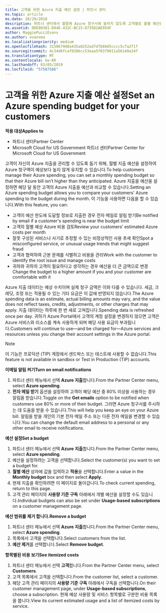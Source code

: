 ```yaml
---
title: 고객을 위한 Azure 지출 예산 설정 | 파트너 센터
ms.topic: article
ms.date: 10/29/2018
description: 파트너 센터에서 월말에 Azure 청구서에 놀라지 않도록 고객별로 월별 예산을 설정할 수 있습니다.
ms.assetid: DDE80361-D04E-432C-BC15-D735D2AE954F
author: MaggiePucciEvans
ms.author: evansma
ms.localizationpriority: medium
ms.openlocfilehash: 3158679d8a435a8252ad7dfb60d5cccc5cfa2f1f
ms.sourcegitcommit: 4c34d6fcaf020bcc53eaa5f0379011a56149a14f
ms.translationtype: MT
ms.contentlocale: ko-KR
ms.lasthandoff: 03/05/2019
ms.locfileid: "57587586"
---
```

# <a name="set-an-azure-spending-budget-for-your-customers"></a><span data-ttu-id="a1334-103">고객을 위한 Azure 지출 예산 설정</span><span class="sxs-lookup"><span data-stu-id="a1334-103">Set an Azure spending budget for your customers</span></span>

<span data-ttu-id="a1334-104">**적용 대상**</span><span class="sxs-lookup"><span data-stu-id="a1334-104">**Applies to**</span></span>

-  <span data-ttu-id="a1334-105">파트너 센터</span><span class="sxs-lookup"><span data-stu-id="a1334-105">Partner Center</span></span>
-  <span data-ttu-id="a1334-106">Microsoft Cloud for US Government 파트너 센터</span><span class="sxs-lookup"><span data-stu-id="a1334-106">Partner Center for Microsoft Cloud for US Government</span></span>

<span data-ttu-id="a1334-107">고객이 자신의 Azure 지출을 관리할 수 있도록 돕기 위해, 월별 지출 예산을 설정하여 Azure 청구액이 예상보다 높지 않게 유지할 수 있습니다.</span><span class="sxs-lookup"><span data-stu-id="a1334-107">To help customers manage their Azure spending, you can set a monthly spending budget so that their Azure bill isn’t higher than they anticipated.</span></span> <span data-ttu-id="a1334-108">Azure 지출을 예산을 설정하면 해당 달 동안 고객의 Azure 지출을 예산과 비교할 수 있습니다.</span><span class="sxs-lookup"><span data-stu-id="a1334-108">Setting an Azure spending budget allows you to compare your customers' Azure spending to the budget during the month.</span></span> <span data-ttu-id="a1334-109">이 기능을 사용하면 다음을 할 수 있습니다.</span><span class="sxs-lookup"><span data-stu-id="a1334-109">With this feature, you can:</span></span> 

-   <span data-ttu-id="a1334-110">고객이 예산 한도에 도달할 정보로 지출한 경우 전자 메일로 알림 받기</span><span class="sxs-lookup"><span data-stu-id="a1334-110">Be notified by email if a customer's spending is near the budget limit</span></span>
-   <span data-ttu-id="a1334-111">고객의 월별 예상 Azure 비용 검토</span><span class="sxs-lookup"><span data-stu-id="a1334-111">Review your customers’ estimated Azure costs per month</span></span>
-   <span data-ttu-id="a1334-112">잘못 구성된 서비스나 사기로 추정할 수 있는 비정상적인 사용 추세 확인</span><span class="sxs-lookup"><span data-stu-id="a1334-112">Spot a misconfigured service, or unusual usage trends that might suggest fraud</span></span>
-   <span data-ttu-id="a1334-113">고객과 협력하여 근본 문제를 식별하고 비용을 관리</span><span class="sxs-lookup"><span data-stu-id="a1334-113">Work with the customer to identify the root issue and manage costs</span></span>
-   <span data-ttu-id="a1334-114">귀하와 귀하의 고객이 필요하다고 생각하는 경우 예산을 더 큰 금액으로 변경</span><span class="sxs-lookup"><span data-stu-id="a1334-114">Change the budget to a higher amount if you and your customer are comfortable with it</span></span>

<span data-ttu-id="a1334-115">Azure 지출 데이터는 예상 수치이며 실제 청구 금액은 이와 다를 수 있습니다. 세금, 크레딧, 조정 또는 적용될 수 있는 기타 요금은 이 값에 반영되지 않습니다.</span><span class="sxs-lookup"><span data-stu-id="a1334-115">The Azure spending data is an estimate, actual billing amounts may vary, and the value does not reflect taxes, credits, adjustments, or other charges that may apply.</span></span> <span data-ttu-id="a1334-116">지출 데이터는 하루에 한 번 새로 고쳐집니다.</span><span class="sxs-lookup"><span data-stu-id="a1334-116">Spending data is refreshed once per day.</span></span> <span data-ttu-id="a1334-117">귀하가 Azure Portal에서 고객의 계정 설정을 변경하지 않으면 고객은 Azure 서비스와 리소스를 계속 사용하게 되며 해당 사용 요금이 부과됩니다.</span><span class="sxs-lookup"><span data-stu-id="a1334-117">Customers will continue to use—and be charged for—Azure services and resources unless you change their account settings in the Azure portal.</span></span> 

> [!NOTE]  
> <span data-ttu-id="a1334-118">이 기능은 프로덕션 (TIP) 계정에서 샌드박스 또는 테스트에 사용할 수 없습니다.</span><span class="sxs-lookup"><span data-stu-id="a1334-118">This feature is not available in sandbox or Test in Production (TIP) accounts.</span></span>

<span data-ttu-id="a1334-119">**이메일 알림 켜기**</span><span class="sxs-lookup"><span data-stu-id="a1334-119">**Turn on email notifications**</span></span>
1.  <span data-ttu-id="a1334-120">파트너 센터 메뉴에서 선택 **Azure 지출**합니다.</span><span class="sxs-lookup"><span data-stu-id="a1334-120">From the Partner Center menu, select **Azure spending**.</span></span>
2.  <span data-ttu-id="a1334-121">**전자 메일 받기** 옵션을 설정하여 고객이 해당 예산 중 80% 이상을 사용하는 경우 알림을 받습니다.</span><span class="sxs-lookup"><span data-stu-id="a1334-121">Toggle on the **Get emails** option to be notified when customers use 80% or more of their budget.</span></span> <span data-ttu-id="a1334-122">그러면 Azure 청구서를 주시하는 데 도움을 받을 수 있습니다.</span><span class="sxs-lookup"><span data-stu-id="a1334-122">This will help you keep an eye on your Azure bill.</span></span> <span data-ttu-id="a1334-123">알림을 받을 개인의 기본 전자 메일 주소 또는 다른 전자 메일을 변경할 수 있습니다.</span><span class="sxs-lookup"><span data-stu-id="a1334-123">You can change the default email address to a personal or any other email to receive notifications.</span></span>

<span data-ttu-id="a1334-124">**예산 설정**</span><span class="sxs-lookup"><span data-stu-id="a1334-124">**Set a budget**</span></span>
1.  <span data-ttu-id="a1334-125">파트너 센터 메뉴에서 선택 **Azure 지출**합니다.</span><span class="sxs-lookup"><span data-stu-id="a1334-125">From the Partner Center menu, select **Azure spending**.</span></span>
2.  <span data-ttu-id="a1334-126">예산을 설정하려는 고객을 선택합니다.</span><span class="sxs-lookup"><span data-stu-id="a1334-126">Select the customer(s) you want to set a budget for.</span></span> 
3. <span data-ttu-id="a1334-127">**월별 예산** 상자에 값을 입력하고 **적용**을 선택합니다.</span><span class="sxs-lookup"><span data-stu-id="a1334-127">Enter a value in the **Monthly budget** box and then select **Apply**.</span></span>
4.  <span data-ttu-id="a1334-128">현재 지출을 확인하려면 이 페이지로 돌아갑니다.</span><span class="sxs-lookup"><span data-stu-id="a1334-128">To check current spending, return to this page.</span></span>
5.  <span data-ttu-id="a1334-129">고객 관리 페이지의 **사용량 기준 구독** 아래에서 개별 예산을 설정할 수도 있습니다.</span><span class="sxs-lookup"><span data-stu-id="a1334-129">Individual budgets can also be set under **Usage-based subscriptions** on a customer management page.</span></span>

<span data-ttu-id="a1334-130">**예산 범위를 제거 합니다.**</span><span class="sxs-lookup"><span data-stu-id="a1334-130">**Remove a budget**</span></span>
1.  <span data-ttu-id="a1334-131">파트너 센터 메뉴에서 선택 **Azure 지출**합니다.</span><span class="sxs-lookup"><span data-stu-id="a1334-131">From the Partner Center menu, select **Azure spending**.</span></span>
2.  <span data-ttu-id="a1334-132">목록에서 고객을 선택합니다.</span><span class="sxs-lookup"><span data-stu-id="a1334-132">Select customers from the list.</span></span>
3.  <span data-ttu-id="a1334-133">**예산 제거**를 선택합니다.</span><span class="sxs-lookup"><span data-stu-id="a1334-133">Select **Remove budget**.</span></span>

<span data-ttu-id="a1334-134">**항목별된 비용 보기**</span><span class="sxs-lookup"><span data-stu-id="a1334-134">**See itemized costs**</span></span>
1.  <span data-ttu-id="a1334-135">파트너 센터 메뉴에서 선택 **고객**합니다.</span><span class="sxs-lookup"><span data-stu-id="a1334-135">From the Partner Center menu, select **Customers**.</span></span>
2.  <span data-ttu-id="a1334-136">고객 목록에서 고객을 선택합니다.</span><span class="sxs-lookup"><span data-stu-id="a1334-136">From the customer list, select a customer.</span></span>
3.  <span data-ttu-id="a1334-137">해당 고객 관리 페이지의 **사용량 기준 구독** 아래에서 구독을 선택합니다.</span><span class="sxs-lookup"><span data-stu-id="a1334-137">On their customer management page, under **Usage-based subscriptions**, choose a subscription.</span></span> <span data-ttu-id="a1334-138">현재 예상 사용량 및 서비스 항목별로 구분한 비용 목록을 봅니다.</span><span class="sxs-lookup"><span data-stu-id="a1334-138">View its current estimated usage and a list of itemized costs by service.</span></span>


 

 



